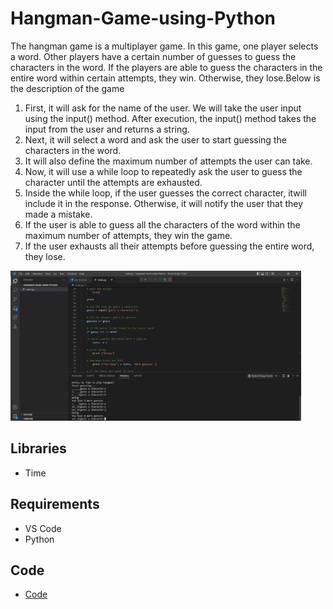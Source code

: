 # Hangman-Game-using-Python

The hangman game is a multiplayer game. In this game, one player selects a word. Other players have a certain number of guesses to guess the characters in the word. If the players are able to guess the characters in the entire word within certain attempts, they win. Otherwise, they lose.Below is the description of the game

1. First, it will ask for the name of the user. We will take the user input using the input() method. After execution, the input() method takes the input from the user and returns a string.
2. Next, it will select a word and ask the user to start guessing the characters in the word.
3. It will also define the maximum number of attempts the user can take.
4. Now, it will use a while loop to repeatedly ask the user to guess the character until the attempts are exhausted.
5. Inside the while loop, if the user guesses the correct character, itwill include it in the response. Otherwise, it will notify the user that they made a mistake.
6. If the user is able to guess all the characters of the word within the maximum number of attempts, they win the game.
7. If the user exhausts all their attempts before guessing the entire word, they lose.

<img src="data/Screenshot (5).png" height="240" >


## Libraries
* Time



## Requirements
* VS Code
* Python

## Code 

* [Code](code/main.py)
